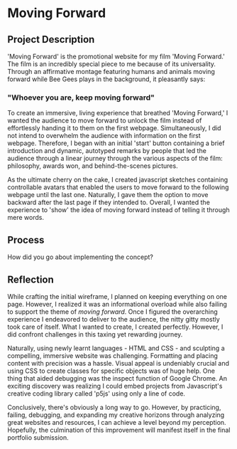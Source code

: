 # Moving Forward

## Project Description
'Moving Forward' is the promotional website for my film 'Moving Forward.' The film is an incredibly special piece to me because of its universality. Through an affirmative montage featuring humans and animals moving forward while Bee Gees plays in the background, it pleasantly says:
### "Whoever you are, keep moving forward"
To create an immersive, living experience that breathed 'Moving Forward,' I wanted the audience to move forward to unlock the film instead of effortlessly handing it to them on the first webpage. Simultaneously, I did not intend to overwhelm the audience with information on the first webpage. Therefore, I began with an initial 'start' button containing a brief introduction and dynamic, autotyped remarks by people that led the audience through a linear journey through the various aspects of the film: philosophy, awards won, and behind-the-scenes pictures. 

As the ultimate cherry on the cake, I created javascript sketches containing controllable avatars that enabled the users to move forward to the following webpage until the last one. Naturally, I gave them the option to move backward after the last page if they intended to. Overall, I wanted the experience to 'show' the idea of moving forward instead of telling it through mere words.

## Process
How did you go about implementing the concept?

## Reflection
While crafting the initial wireframe, I planned on keeping everything on one page. However, I realized it was an informational overload while also failing to support the theme of _moving forward_. Once I figured the overarching experience I endeavored to deliver to the audience, the nitty gitty mostly took care of itself. What I wanted to create, I created perfectly. However, I did confront challenges in this taxing yet rewarding journey.

Naturally, using newly learnt languages - HTML and CSS - and sculpting a compelling, immersive website was challenging. Formatting and placing content with precision was a hassle. Visual appeal is undeniably crucial and using CSS to create classes for specific objects was of huge help. One thing that aided debugging was the inspect function of Google Chrome. An exciting discovery was realizing I could embed projects from Javascript's creative coding library called 'p5js' using only a line of code.

Conclusively, there's obviously a long way to go. However, by practicing, failing, debugging, and expanding my creative horizons through analyzing great websites and resources, I can achieve a level beyond my perception. Hopefully, the culmination of this improvement will manifest itself in the final portfolio submission.
